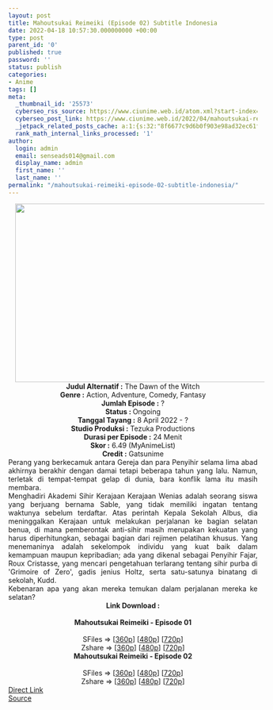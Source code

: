 ```yaml
---
layout: post
title: Mahoutsukai Reimeiki (Episode 02) Subtitle Indonesia
date: 2022-04-18 10:57:30.000000000 +00:00
type: post
parent_id: '0'
published: true
password: ''
status: publish
categories:
- Anime
tags: []
meta:
  _thumbnail_id: '25573'
  cyberseo_rss_source: https://www.ciunime.web.id/atom.xml?start-index=1
  cyberseo_post_link: https://www.ciunime.web.id/2022/04/mahoutsukai-reimeiki-subtitle-indonesia.html
  _jetpack_related_posts_cache: a:1:{s:32:"8f6677c9d6b0f903e98ad32ec61f8deb";a:2:{s:7:"expires";i:1657870641;s:7:"payload";a:3:{i:0;a:1:{s:2:"id";i:27324;}i:1;a:1:{s:2:"id";i:27408;}i:2;a:1:{s:2:"id";i:27171;}}}}
  rank_math_internal_links_processed: '1'
author:
  login: admin
  email: senseads014@gmail.com
  display_name: admin
  first_name: ''
  last_name: ''
permalink: "/mahoutsukai-reimeiki-episode-02-subtitle-indonesia/"
---
```

<div class="separator" style="clear: both; text-align: center;"><a href="https://blogger.googleusercontent.com/img/b/R29vZ2xl/AVvXsEhkp30zauNipkGCzgRBnAkCRrQep_mdeo5Lk3qXGk2JuX24UElMM_m5BdvHBrN8MTcIgDuNdPPJ4npt7F5_H30JDRiFvBrqj1rThPkmQi631ZRTiOzxU1p3bfYXrfnTxtDSaDZL_7US3lwkmixeu7Nj_R-OewDuMAiFRPN51P9cy6wBpryRsJ7KqGA-/s1280/Mahoutsukai%20Reimeiki.jpg" style="margin-left: 1em; margin-right: 1em;"><img border="0" data-original-height="720" data-original-width="1280" height="360" src="{{ site.baseurl }}/assets/2022/04/Mahoutsukai%20Reimeiki.jpg" width="640" /></a></div>
<div class="separator" style="clear: both; text-align: center;"></div>
<div style="text-align: center;"><b>Judul</b><b><b> Alternatif</b> :</b> The Dawn of the Witch</div>
<div style="text-align: center;"><b><b>Genre :</b></b> Action, Adventure, Comedy, Fantasy</div>
<div style="text-align: center;"><b>Jumlah Episode :</b> ?<br /><b>Status :&nbsp;</b>Ongoing<br /><b>Tanggal Tayang :</b> 8 April&nbsp;2022 - ?<br /><b>Studio Produksi :</b>&nbsp;Tezuka Productions<br /><b>Durasi per Episode :</b> 24 Menit</div>
<div style="text-align: center;"><b>Skor :</b> 6.49 (MyAnimeList)</div>
<div style="text-align: center;"><b>Credit :</b>&nbsp;Gatsunime</div>
<div style="text-align: center;"></div>
<div style="text-align: justify;">
<div>Perang yang berkecamuk antara Gereja dan para Penyihir selama lima abad akhirnya berakhir dengan damai tetapi beberapa tahun yang lalu. Namun, terletak di tempat-tempat gelap di dunia, bara konflik lama itu masih membara.</div>
<div></div>
<div>Menghadiri Akademi Sihir Kerajaan Kerajaan Wenias adalah seorang siswa yang berjuang bernama Sable, yang tidak memiliki ingatan tentang waktunya sebelum terdaftar. Atas perintah Kepala Sekolah Albus, dia meninggalkan Kerajaan untuk melakukan perjalanan ke bagian selatan benua, di mana pemberontak anti-sihir masih merupakan kekuatan yang harus diperhitungkan, sebagai bagian dari rejimen pelatihan khusus. Yang menemaninya adalah sekelompok individu yang kuat baik dalam kemampuan maupun kepribadian; ada yang dikenal sebagai Penyihir Fajar, Roux Cristasse, yang mencari pengetahuan terlarang tentang sihir purba di 'Grimoire of Zero', gadis jenius Holtz, serta satu-satunya binatang di sekolah, Kudd.</div>
<div></div>
<div>Kebenaran apa yang akan mereka temukan dalam perjalanan mereka ke selatan?</div>
</div>
<div style="text-align: justify;"></div>
<div style="text-align: justify;"></div>
<div style="text-align: center;">
<div style="text-align: center;">
<div style="text-align: left;">
<div style="text-align: center;"><b>Link Download :</b></div>
<div style="text-align: center;"><b><br /></b></div>
<div style="text-align: center;"><span style="text-align: left;"><b>Mahoutsukai Reimeiki&nbsp;</b></span><b>- Episode 01</b></div>
<div style="text-align: center;"><b><br /></b></div>
<div style="text-align: center;">SFiles =&gt; [<a href="http://www.solidfiles.com/v/BVWnAYZ7z62dL" target="_blank" rel="noopener">360p</a>] [<a href="http://www.solidfiles.com/v/MWGp85nGXxp3z" target="_blank" rel="noopener">480p</a>] [<a href="http://www.solidfiles.com/v/dNL3pxXxmQVx3" target="_blank" rel="noopener">720p</a>]</div>
<div style="text-align: center;">Zshare =&gt; [<a href="https://www96.zippyshare.com/v/ijHsqlVv/file.html" target="_blank" rel="noopener">360p</a>] [<a href="https://www96.zippyshare.com/v/0I3C1cfg/file.html" target="_blank" rel="noopener">480p</a>] [<a href="https://www96.zippyshare.com/v/lea8hp0i/file.html" target="_blank" rel="noopener">720p</a>]</div>
<div style="text-align: center;"></div>
<div style="text-align: center;">
<div><span style="text-align: left;"><b>Mahoutsukai Reimeiki&nbsp;</b></span><b>- Episode 02</b></div>
<div><b><br /></b></div>
<div>SFiles =&gt; [<a href="http://www.solidfiles.com/v/dNvDnqBgGDRM2" target="_blank" rel="noopener">360p</a>] [<a href="http://www.solidfiles.com/v/GWXQN4jWGBGxg" target="_blank" rel="noopener">480p</a>] [<a href="http://www.solidfiles.com/v/KnKQeZQ53rxVj" target="_blank" rel="noopener">720p</a>]</div>
<div>Zshare =&gt; [<a href="https://www96.zippyshare.com/v/OZWR7GE0/file.html" target="_blank" rel="noopener">360p</a>] [<a href="https://www96.zippyshare.com/v/kGIwk6XH/file.html" target="_blank" rel="noopener">480p</a>] [<a href="https://www96.zippyshare.com/v/B28UGtY9/file.html" target="_blank" rel="noopener">720p</a>]</div>
</div>
</div>
</div>
</div>
<link rel="stylesheet" href="https://cdnjs.cloudflare.com/ajax/libs/font-awesome/4.7.0/css/font-awesome.min.css" />
<div class="divbtn"> <a href="https://handymansurrender.com/fihup8buzv?key=94550f7ce39444073321dde3b8782f97" class="btn"><i class="fa fa-download"></i> Direct Link</a> <br /><a href="https://www.ciunime.web.id/2022/04/mahoutsukai-reimeiki-subtitle-indonesia.html">Source</a> </div>
